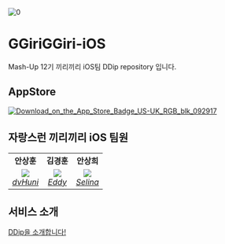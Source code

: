 ![0](https://user-images.githubusercontent.com/39300449/188316374-e8796792-0005-467d-abd7-2183ad0ec792.png)

# GGiriGGiri-iOS
Mash-Up 12기 끼리끼리 iOS팀 DDip repository 입니다.

## AppStore
[![Download_on_the_App_Store_Badge_US-UK_RGB_blk_092917](https://user-images.githubusercontent.com/39300449/188316221-1b13c1a1-4966-4992-b405-faca70f9a1e2.svg)](https://apps.apple.com/app/id1638907400)



## 자랑스런 끼리끼리 iOS 팀원
<table>
    <tr align="center">
        <td><B>안상훈<B></td>
        <td><B>김경훈<B></td>
        <td><B>안상희<B></td>
    </tr>
    <tr align="center">
        <td>
            <img src="https://github.com/dvHuni.png?size=100">
            <br>
            <a href="https://github.com/dvHuni"><I>dvHuni</I></a>
        </td>
        <td>
            <img src="https://github.com/kimkyunghun3.png?size=100">
            <br>
            <a href="https://github.com/kimkyunghun3"><I>Eddy</I></a>
        </td>
        <td>
            <img src="https://github.com/ios-h.png?size=100">
            <br>
            <a href="https://github.com/ios-h"><I>Selina</I></a>
        </td>
    </tr>
</table>

## 서비스 소개
[DDip을 소개합니다!](https://snow-chestnut-45b.notion.site/DDip-15549e6f285843958ddae07b83d625b7)


